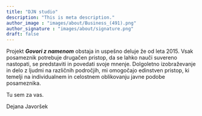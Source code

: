 ```yaml
---
title: "DJN studio"
description: "This is meta description."
author_image : "images/about/Business_(491).png"
author_signature : "images/about/signature.png"
draft: false
---
```



Projekt ___Govori z namenom___ obstaja in uspešno deluje že od leta 2015. Vsak posameznik potrebuje drugačen pristop, da se lahko nauči suvereno nastopati, se predstaviti in povedati svoje mnenje. Dolgoletno izobraževanje in delo z ljudmi na različnih področjih, mi omogočajo edinstven pristop, ki temelji na individualnem in celostnem oblikovanju javne podobe posameznika.


Tu sem za vas.

Dejana Javoršek